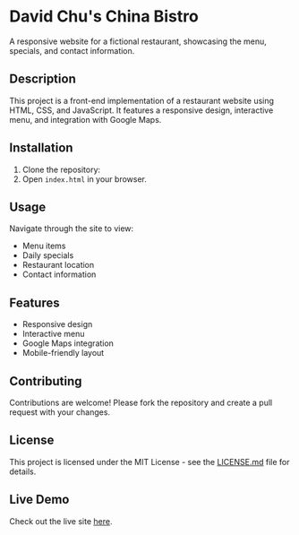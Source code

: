 # David Chu's China Bistro

A responsive website for a fictional restaurant, showcasing the menu, specials, and contact information.

## Description

This project is a front-end implementation of a restaurant website using HTML, CSS, and JavaScript. It features a responsive design, interactive menu, and integration with Google Maps.

## Installation

1. Clone the repository:
2. Open `index.html` in your browser.

## Usage

Navigate through the site to view:
- Menu items
- Daily specials
- Restaurant location
- Contact information

## Features

- Responsive design
- Interactive menu
- Google Maps integration
- Mobile-friendly layout

## Contributing

Contributions are welcome! Please fork the repository and create a pull request with your changes.

## License

This project is licensed under the MIT License - see the [LICENSE.md](LICENSE.md) file for details.

## Live Demo

Check out the live site [here](https://harshitmodi007.github.io/Davidchuchinabistro/).
